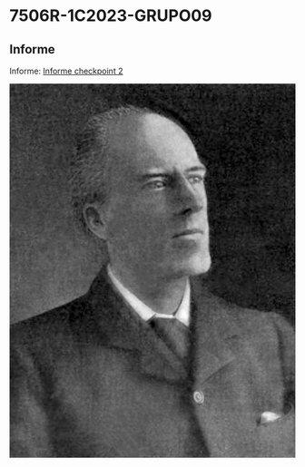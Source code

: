 # 7506R-1C2023-GRUPO09

## Informe

Informe:
[Informe checkpoint 2](informe/7506R_TP1_GRUPO09_CHP2_REPORTE.pdf)


![Karl Pearson](informe/images/Karl_Pearson.jpg)
